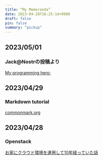 ```yaml
---
title: “My Memoranda”
date: 2023-04-28T16:25:14+0900
draft: false
pin: false
summary: "pickup"
---
```

## 2023/05/01
### Jack@Nostrの投稿より
[My programming hero:](http://cr.yp.to)


## 2023/04/29
### Markdown tutorial
[commonmark.org](https://commonmark.org/help/)

## 2023/04/28
### Openstack
[お家にクラウド環境を運用して10年経っていた話](https://light-of-moe.ddo.jp/~sakura/diary/?p=1528)
